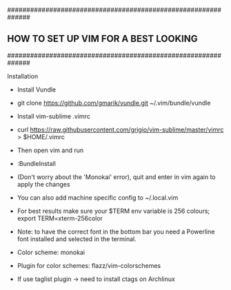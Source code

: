 ##############################################################
##    HOW TO SET UP VIM FOR A BEST LOOKING
##############################################################

Installation

- Install Vundle

- git clone https://github.com/gmarik/vundle.git ~/.vim/bundle/vundle

- Install vim-sublime .vimrc

- curl https://raw.githubusercontent.com/grigio/vim-sublime/master/vimrc > $HOME/.vimrc

- Then open vim and run

- :BundleInstall

- (Don't worry about the 'Monokai' error), quit and enter in vim again to apply the changes

- You can also add machine specific config to ~/.local.vim

- For best results make sure your $TERM env variable is 256 colours; export TERM=xterm-256color

- Note: to have the correct font in the bottom bar you need a Powerline font installed and selected in the terminal.

- Color scheme: monokai

- Plugin for color schemes: flazz/vim-colorschemes

- If use taglist plugin -> need to install ctags on Archlinux




